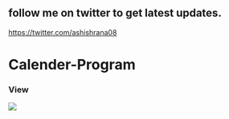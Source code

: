 ## follow me on twitter to get latest updates.
https://twitter.com/ashishrana08

# Calender-Program

### View
![](https://github.com/ashishrana080699/Calender-Program/edit/master/Screenshot.png)
